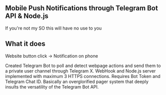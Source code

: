 ## Mobile Push Notifications through Telegram Bot API & Node.js
If you're not my SO this will have no use to you

## What it does
Website button click -> Notification on phone

Created Telegram Bot to poll and detect webpage actions and send them to a private user channel through Telegram X. WebHook and Node.js server implemented with maximum 3 HTTPS connections. Requires Bot Token and Telegram Chat ID. Basically an overglorified pager system that deeply insults the versatility of the Telegram Bot API.
